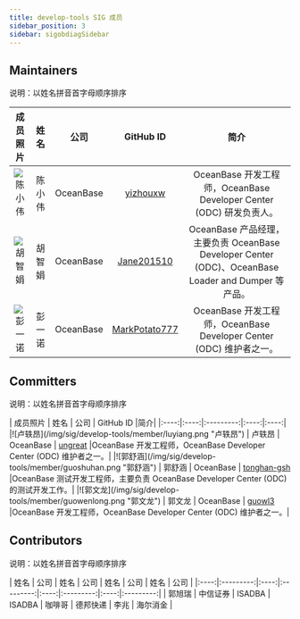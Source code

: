 ```yaml
---
title: develop-tools SIG 成员
sidebar_position: 3
sidebar: sigobdiagSidebar
---
```


## Maintainers
说明：以姓名拼音首字母顺序排序

<div class="team-members-table">

| 成员照片 | 姓名 | 公司 | GitHub ID |简介|
|:----:|:----:|:---------:|:----:|:----:|
|![陈小伟](/img/sig/develop-tools/member/chenxiaowei.png "陈小伟") | <span class="name-column">陈小伟</span> | <span class="company-column">OceanBase</span> | <span class="github-id-column"><a href="https://github.com/yizhouxw" target="_blank">yizhouxw</a></span> |OceanBase 开发工程师，OceanBase Developer Center (ODC) 研发负责人。|
|![胡智娟](/img/sig/develop-tools/member/huzhijuan.png "胡智娟") | <span class="name-column">胡智娟</span> | <span class="company-column">OceanBase</span> | <span class="github-id-column"><a href="https://github.com/Jane201510" target="_blank">Jane201510</a></span> |OceanBase 产品经理，主要负责 OceanBase Developer Center (ODC)、OceanBase Loader and Dumper 等产品。|
|![彭一诺](/img/sig/develop-tools/member/pengyinuo.png "彭一诺") | <span class="name-column">彭一诺</span> | <span class="company-column">OceanBase</span> | <span class="github-id-column"><a href="https://github.com/MarkPotato777" target="_blank">MarkPotato777</a></span> |OceanBase 开发工程师，OceanBase Developer Center (ODC) 维护者之一。|
</div>


## Committers
说明：以姓名拼音首字母顺序排序
<div class="team-members-table">
| 成员照片 | 姓名 | 公司 | GitHub ID |简介|
|:----:|:----:|:---------:|:----:|:----:|
|![卢轶昂](/img/sig/develop-tools/member/luyiang.png "卢轶昂") | <span class="name-column">卢轶昂</span> | <span class="company-column">OceanBase</span> | <span class="github-id-column"><a href="https://github.com/ungreat" target="_blank">ungreat</a></span> |OceanBase 开发工程师，OceanBase Developer Center (ODC) 维护者之一。|
|![郭舒涵](/img/sig/develop-tools/member/guoshuhan.png "郭舒涵") | <span class="name-column">郭舒涵</span> | <span class="company-column">OceanBase</span> | <span class="github-id-column"><a href="https://github.com/tonghan-gsh" target="_blank">tonghan-gsh</a></span> |OceanBase 测试开发工程师，主要负责 OceanBase Developer Center (ODC) 的测试开发工作。|
|![郭文龙](/img/sig/develop-tools/member/guowenlong.png "郭文龙") | <span class="name-column">郭文龙</span> | <span class="company-column">OceanBase</span> | <span class="github-id-column"><a href="https://github.com/guowl3" target="_blank">guowl3</a></span> |OceanBase 开发工程师，OceanBase Developer Center (ODC) 维护者之一。|

</div>


## Contributors
说明：以姓名拼音首字母顺序排序
<div class="team-members-table">
| 姓名 | 公司 | 姓名 | 公司 | 姓名 | 公司 | 姓名 | 公司 | 
|:----:|:---------:|:----:|:---------:|:----:|:---------:|:----:|:---------:|
| <span class="name-column">郭旭瑞</span> | <span class="company-column">中信证券</span> | <span class="name-column">ISADBA</span> | <span class="company-column">ISADBA</span> | <span class="name-column">咖啡哥</span> | <span class="company-column">德邦快递</span> |  <span class="name-column">李兆 </span> | <span class="company-column">海尔消金</span> |

</div>
